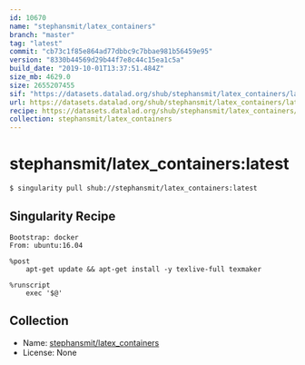 ```yaml
---
id: 10670
name: "stephansmit/latex_containers"
branch: "master"
tag: "latest"
commit: "cb73c1f85e864ad77dbbc9c7bbae981b56459e95"
version: "8330b44569d29b44f7e8c44c15ea1c5a"
build_date: "2019-10-01T13:37:51.484Z"
size_mb: 4629.0
size: 2655207455
sif: "https://datasets.datalad.org/shub/stephansmit/latex_containers/latest/2019-10-01-cb73c1f8-8330b445/8330b44569d29b44f7e8c44c15ea1c5a.sif"
url: https://datasets.datalad.org/shub/stephansmit/latex_containers/latest/2019-10-01-cb73c1f8-8330b445/
recipe: https://datasets.datalad.org/shub/stephansmit/latex_containers/latest/2019-10-01-cb73c1f8-8330b445/Singularity
collection: stephansmit/latex_containers
---
```


# stephansmit/latex_containers:latest

```bash
$ singularity pull shub://stephansmit/latex_containers:latest
```

## Singularity Recipe

```singularity
Bootstrap: docker
From: ubuntu:16.04

%post
    apt-get update && apt-get install -y texlive-full texmaker
   
%runscript
    exec '$@'
```

## Collection

 - Name: [stephansmit/latex_containers](https://github.com/stephansmit/latex_containers)
 - License: None

